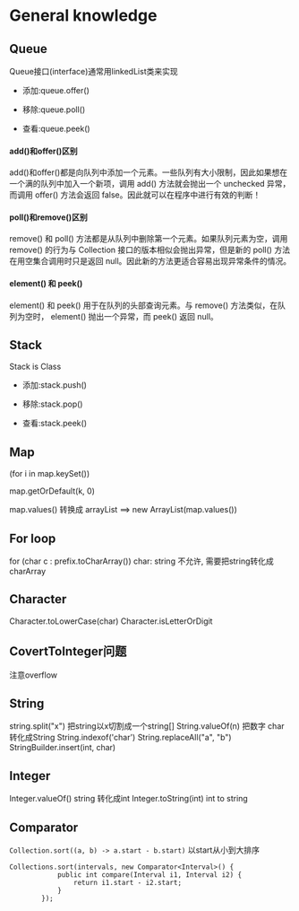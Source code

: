 # General knowledge
## Queue
Queue接口(interface)通常用linkedList类来实现
- 添加:queue.offer()

- 移除:queue.poll()

- 查看:queue.peek()

#### add()和offer()区别 ####
add()和offer()都是向队列中添加一个元素。一些队列有大小限制，因此如果想在一个满的队列中加入一个新项，调用 add() 方法就会抛出一个 unchecked 异常，而调用 offer() 方法会返回 false。因此就可以在程序中进行有效的判断！

#### poll()和remove()区别 ####
remove() 和 poll() 方法都是从队列中删除第一个元素。如果队列元素为空，调用remove() 的行为与 Collection 接口的版本相似会抛出异常，但是新的 poll() 方法在用空集合调用时只是返回 null。因此新的方法更适合容易出现异常条件的情况。

#### element() 和 peek() ####
element() 和 peek() 用于在队列的头部查询元素。与 remove() 方法类似，在队列为空时， element() 抛出一个异常，而 peek() 返回 null。

## Stack
Stack is Class
- 添加:stack.push()

- 移除:stack.pop()

- 查看:stack.peek()

## Map
(for i in map.keySet())

map.getOrDefault(k, 0)

map.values() 转换成 arrayList ==> new ArrayList(map.values())

## For loop
for (char c : prefix.toCharArray())
char: string 不允许, 需要把string转化成charArray

## Character
Character.toLowerCase(char)
Character.isLetterOrDigit

## CovertToInteger问题 
注意overflow

## String
string.split("x") 把string以x切割成一个string[]
String.valueOf(n) 把数字 char 转化成String
String.indexof('char') 
String.replaceAll("a", "b")
StringBuilder.insert(int, char)

## Integer
Integer.valueOf() string 转化成int
Integer.toString(int) int to string

## Comparator

```Collection.sort((a, b) -> a.start - b.start)```  以start从小到大排序

```
Collections.sort(intervals, new Comparator<Interval>() {
            public int compare(Interval i1, Interval i2) {
                return i1.start - i2.start;
            }
        });
```